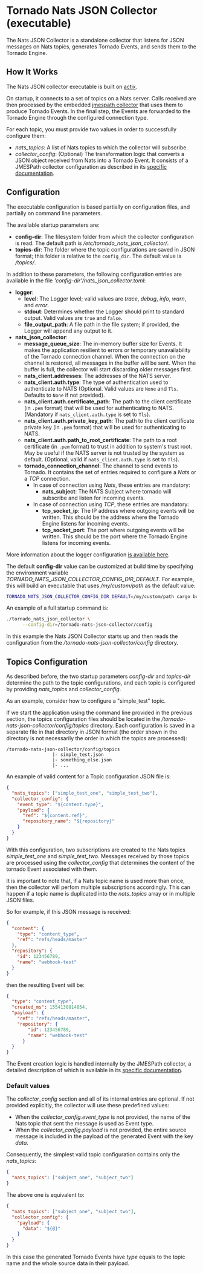 # Tornado Nats JSON Collector (executable)

The Nats JSON Collector is a standalone collector that listens for JSON messages on Nats topics, 
generates Tornado Events, and sends them to the Tornado Engine.



## How It Works

The Nats JSON collector executable is built on [actix](https://github.com/actix/actix).

On startup, it connects to a set of topics on a Nats server. Calls received
 are then processed by the embedded
[jmespath collector](../../collector/jmespath/README.md)
that uses them to produce Tornado Events. In the final step, the Events are forwarded to the
Tornado Engine through the configured connection type.

For each topic, you must provide two values in order to successfully configure them:
- _nats_topics_:  A list of Nats topics to which the collector will subscribe.
- *collector_config*:  (Optional) The transformation logic that converts a JSON object received from Nats into a Tornado
  Event. It consists of a JMESPath collector configuration as described in its
  [specific documentation](../../collector/jmespath/README.md).



## Configuration

The executable configuration is based partially on configuration files, and partially on command
line parameters.

The available startup parameters are:
- __config-dir__:  The filesystem folder from which the collector configuration is read.
  The default path is _/etc/tornado_nats_json_collector/_.
- __topics-dir__:  The folder where the topic configurations are saved in JSON format;
  this folder is relative to the `config_dir`. The default value is _/topics/_.

In addition to these parameters, the following configuration entries are available in the 
file _'config-dir'/nats_json_collector.toml_:
- __logger__:
    - __level__:  The Logger level; valid values are _trace_, _debug_, _info_, _warn_, and
      _error_.
    - __stdout__:  Determines whether the Logger should print to standard output.
      Valid values are `true` and `false`.
    - __file_output_path__:  A file path in the file system; if provided, the Logger will
      append any output to it.
- **nats_json_collector**:
    - **message_queue_size**:  The in-memory buffer size for Events. It makes the application
      resilient to errors or temporary unavailability of the Tornado connection channel.
      When the connection on the channel is restored, all messages in the buffer will be sent.
      When the buffer is full, the collector will start discarding older messages first.
    - **nats_client.addresses**: The addresses of the  NATS server.
    - **nats_client.auth.type**:  The type of authentication used to authenticate to NATS
    (Optional. Valid values are `None` and `Tls`. Defaults to `None` if not provided).
    - **nats_client.auth.certificate_path**:  The path to the client certificate (in `.pem` format) that will be
    used for authenticating to NATS.
    (Mandatory if `nats_client.auth.type` is set to `Tls`).
    - **nats_client.auth.private_key_path**:  The path to the client certificate private key (in `.pem` format)
    that will be used for authenticating to NATS.
    - **nats_client.auth.path_to_root_certificate**:  The path to a root certificate (in `.pem` format) to trust in
    addition to system's trust root. May be useful if the NATS server is not trusted by the system as default.
    (Optional, valid if `nats_client.auth.type` is set to `Tls`).
    - **tornado_connection_channel**: The channel to send events to Tornado. It contains the set of entries
    required to configure a *Nats* or a *TCP* connection.
        - In case of connection using *Nats*, these entries are mandatory:
            - **nats_subject**: The NATS Subject where tornado will subscribe and listen for incoming events.
        - In case of connection using *TCP*, these entries are mandatory:
            - **tcp_socket_ip**:  The IP address where outgoing events will be written.
              This should be the address where the Tornado Engine listens for incoming events.
            - **tcp_socket_port**:  The port where outgoing events will be written.
              This should be the port where the Tornado Engine listens for incoming events.

   
More information about the logger configuration
[is available here](../../common/logger/README.md).

The default __config-dir__ value can be customized at build time by specifying
the environment variable *TORNADO_NATS_JSON_COLLECTOR_CONFIG_DIR_DEFAULT*. 
For example, this will build an executable that uses */my/custom/path* 
as the default value:
```bash
TORNADO_NATS_JSON_COLLECTOR_CONFIG_DIR_DEFAULT=/my/custom/path cargo build 
```

An example of a full startup command is:
```bash
./tornado_nats_json_collector \
      --config-dir=/tornado-nats-json-collector/config
```

In this example the Nats JSON Collector starts up and then reads 
the configuration from the _/tornado-nats-json-collector/config_ directory.


## Topics Configuration

As described before, the two startup parameters _config-dir_ and _topics-dir_ determine the path
to the topic configurations, and each topic is configured by providing _nats_topics_ and
_collector_config_.

As an example, consider how to configure a "simple_test" topic.

If we start the application using the command line provided in the previous section, the topics
configuration files should be located in the _/tornado-nats-json-collector/config/topics_
directory. Each configuration is saved in a separate file in that directory in JSON format
(the order shown in the directory is not necessarily the order in which the topics are processed):
```
/tornado-nats-json-collector/config/topics
                 |- simple_test.json
                 |- something_else.json
                 |- ...
```

An example of valid content for a Topic configuration JSON file is:
```json
{
  "nats_topics": ["simple_test_one", "simple_test_two"],
  "collector_config": {
    "event_type": "${content.type}",
    "payload": {
      "ref": "${content.ref}",
      "repository_name": "${repository}"
    }
  }
}
```

With this configuration, two subscriptions are created to the Nats topics *simple_test_one* and *simple_test_two*.
Messages received by those topics are processed using the *collector_config* that determines the content 
of the tornado Event associated with them.

It is important to note that, if a Nats topic name is used more than once, then the collector will perfom multiple
subscriptions accordingly. This can happen if a topic name is duplicated into the *nats_topics* array or in multiple
JSON files.  

So for example, if this JSON message is received:
```json
{
  "content": {
    "type": "content_type",
    "ref": "refs/heads/master"
  },
  "repository": {
    "id": 123456789,
    "name": "webhook-test"
  }
}
```

then the resulting Event will be:
```json
{
  "type": "content_type",
  "created_ms": 1554130814854,
  "payload": {
    "ref": "refs/heads/master",
    "repository": {
        "id": 123456789,
        "name": "webhook-test"
      }
  }
}
```

The Event creation logic is handled internally by the JMESPath collector, a
detailed description of which is available in its
[specific documentation](../../collector/jmespath/README.md).


### Default values
The *collector_config* section and all of its internal entries are optional. 
If not provided explicitly, the collector will use these predefined values:
- When the *collector_config.event_type* is not provided, the name of the Nats topic that sent the message
is used as Event type.
- When the *collector_config.payload* is not provided, the entire source message is included in the payload of the
generated Event with the key *data*.

Consequently, the simplest valid topic configuration contains only the *nats_topics*:
```json
{
  "nats_topics": ["subject_one", "subject_two"]
}
```

The above one is equivalent to:
```json
{
  "nats_topics": ["subject_one", "subject_two"],
  "collector_config": {
    "payload": {
      "data": "${@}"
    }
  }
}
```

In this case the generated Tornado Events have *type* equals to the topic name 
and the whole source data in their payload.